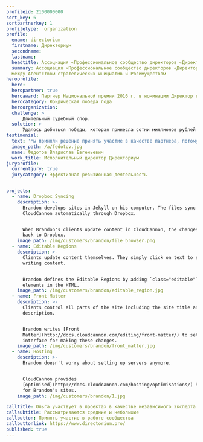 ```yaml
---
profileid: 2100000000
sort_key: 6
sortpartnerkey: 1
profiletype:  organization
profile:
  ename: directorium
  firstname: Директориум
  secondname: 
  lastname: 
  headtitle: Ассоциация «Профессиональное сообщество директоров «Директориум»
  summary: Ассоциация «Профессиональное сообщество директоров «Директориум» создана в соответствии с Соглашением от 22 июня 2013 г.
  между Агентством стратегических инициатив и Росимуществом
heroprofile:
  hero: 
  heropartner: true
  heroaward: Партнер Национальной премии 2016 г. в номинации Директор года
  herocategory: Юридическая победа года
  heroorganization: 
  challenge: >
      Длительный судебный спор.
  solution: >
      Удалось добиться победы, которая принесла сотни миллионов рублей в год.
testimonial:
  text: 'Мы приняли решение принять участие в качестве партнера, потому что это новый проект.'
  image_path: /a/fedotov.jpg
  name: Федотов Владислав Евгеньевич
  work_title: Исполнительный директор Директориум
juryprofile:
  currentjury: true
  jurycategory: Эффективная ревизионная деятельность


projects:
  - name: Dropbox Syncing
    description: >-
      Brandon develops sites in Jekyll on his computer. The files sync to
      CloudCannon automatically through Dropbox.


      When Brandon's clients update content in CloudCannon, the changes push
      back to Dropbox. 
    image_path: /img/customers/brandon/file_browser.png
  - name: Editable Regions
    description: >-
      Clients update content themselves. They simply click on text to start
      writing content.


      Brandon defines the Editable Regions by adding `class="editable"` to
      elements in the HTML. 
    image_path: /img/customers/brandon/editable_region.jpg
  - name: Front Matter
    description: >-
      Clients control all parts of the site including the site title and
      description.


      Brandon writes [Front
      Matter](http://docs.cloudcannon.com/editing/front-matter/) to set up the
      interface for making these changes.
    image_path: /img/customers/brandon/front_matter.jpg
  - name: Hosting
    description: >-
      Brandon doesn't worry about setting up servers anymore.


      CloudCannon provides
      [optimised](http://docs.cloudcannon.com/hosting/optimisations/) hosting
      for Brandon's sites.
    image_path: /img/customers/brandon/1.jpg

calltitle: Ольга участвует в проектах в качестве независимого эксперта
callsubtitle: Рассматриваются средние и небольшие
callbutton: Принять участие в работе сообщества
callbuttonlink: https://www.directorium.pro/
published: true
---
```


